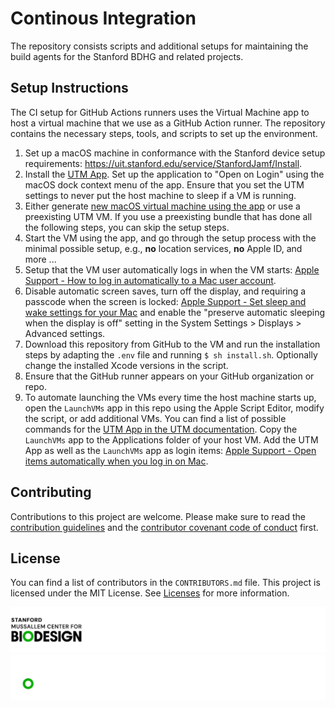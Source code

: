 <!--

This source file is part of the Stanford BDGH VirtualMachine project

SPDX-FileCopyrightText: 2023 Stanford University

SPDX-License-Identifier: MIT

-->

# Continous Integration

The repository consists scripts and additional setups for maintaining the build agents for the Stanford BDHG and related projects.


## Setup Instructions

The CI setup for GitHub Actions runners uses the Virtual Machine app to host a virtual machine that we use as a GitHub Action runner.
The repository contains the necessary steps, tools, and scripts to set up the environment.
1. Set up a macOS machine in conformance with the Stanford device setup requirements: https://uit.stanford.edu/service/StanfordJamf/Install.
2. Install the [UTM App](https://mac.getutm.app). Set up the application to "Open on Login" using the macOS dock context menu of the app. Ensure that you set the UTM settings to never put the host machine to sleep if a VM is running.
3. Either generate [new macOS virtual machine using the app](https://docs.getutm.app/guest-support/macos/) or use a preexisting UTM VM. If you use a preexisting bundle that has done all the following steps, you can skip the setup steps.
4. Start the VM using the app, and go through the setup process with the minimal possible setup, e.g., **no** location services, **no** Apple ID, and more ...
5. Setup that the VM user automatically logs in when the VM starts: [Apple Support - How to log in automatically to a Mac user account](https://support.apple.com/en-au/HT201476).
6. Disable automatic screen saves, turn off the display, and requiring a passcode when the screen is locked: [Apple Support - Set sleep and wake settings for your Mac](https://support.apple.com/guide/mac-help/set-sleep-and-wake-settings-mchle41a6ccd/mac) and enable the "preserve automatic sleeping when the display is off" setting in the System Settings > Displays > Advanced settings.
6. Download this repository from GitHub to the VM and run the installation steps by adapting the `.env` file and running `$ sh install.sh`. Optionally change the installed Xcode versions in the script.
7. Ensure that the GitHub runner appears on your GitHub organization or repo.
8. To automate launching the VMs every time the host machine starts up, open the `LaunchVMs` app in this repo using the Apple Script Editor, modify the script, or add additional VMs. You can find a list of possible commands for the [UTM App in the UTM documentation](https://docs.getutm.app/scripting/scripting/). Copy the `LaunchVMs` app to the Applications folder of your host VM. Add the UTM App as well as the `LaunchVMs` app as login items: [Apple Support - Open items automatically when you log in on Mac](https://support.apple.com/en-au/guide/mac-help/mh15189/mac).


## Contributing

Contributions to this project are welcome. Please make sure to read the [contribution guidelines](https://github.com/StanfordSpezi/.github/blob/main/CONTRIBUTING.md) and the [contributor covenant code of conduct](https://github.com/StanfordSpezi/.github/blob/main/CODE_OF_CONDUCT.md) first.


## License

You can find a list of contributors in the `CONTRIBUTORS.md` file.
This project is licensed under the MIT License. See [Licenses](https://github.com/StanfordSpezi/Spezi/tree/main/LICENSES) for more information.


![Stanford Byers Center for Biodesign Logo](https://raw.githubusercontent.com/StanfordBDHG/.github/main/assets/biodesign-footer-light.png#gh-light-mode-only)
![Stanford Byers Center for Biodesign Logo](https://raw.githubusercontent.com/StanfordBDHG/.github/main/assets/biodesign-footer-dark.png#gh-dark-mode-only)
